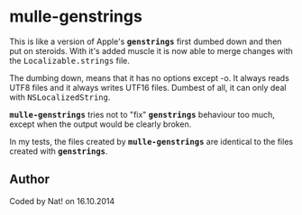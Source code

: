 # mulle-genstrings

This is like a version of Apple's <b><tt>genstrings</tt></b> first dumbed down and then put on steroids. With it's added muscle it is now able to merge changes with the <tt>Localizable.strings</tt> file. 

The dumbing down, means that it has no options except -o. It always reads UTF8 files and it always writes UTF16 files. Dumbest of
all, it can only deal with <tt>NSLocalizedString</tt>.

<b><tt>mulle-genstrings</tt></b> tries not to "fix" <b><tt>genstrings</tt></b> behaviour too much, except when the output would be clearly broken.

In my tests, the files created by <b><tt>mulle-genstrings</tt></b> are identical to the files created with <b><tt>genstrings</tt></b>.


## Author

Coded by Nat! on 16.10.2014